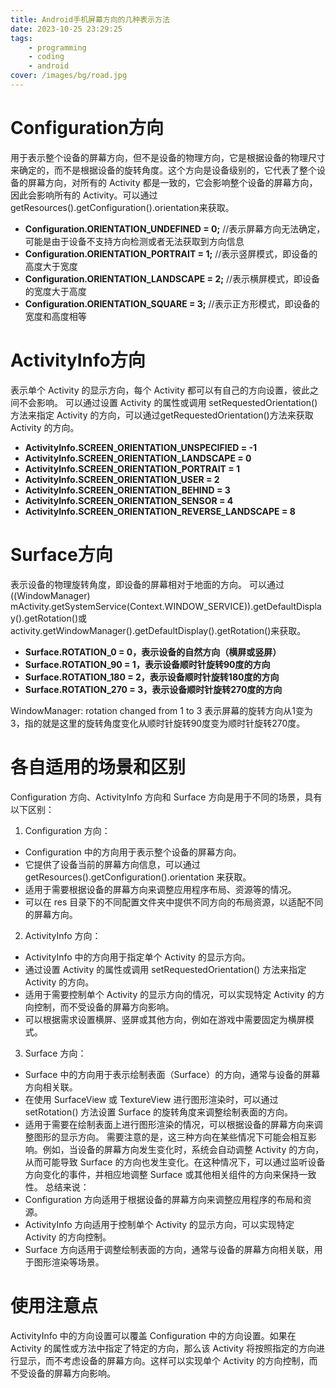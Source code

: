 ```yaml
---
title: Android手机屏幕方向的几种表示方法
date: 2023-10-25 23:29:25
tags:
    - programming
    - coding
    - android
cover: /images/bg/road.jpg
---
```


# Configuration方向

用于表示整个设备的屏幕方向，但不是设备的物理方向，它是根据设备的物理尺寸来确定的，而不是根据设备的旋转角度。这个方向是设备级别的，它代表了整个设备的屏幕方向，对所有的 Activity 都是一致的，它会影响整个设备的屏幕方向，因此会影响所有的 Activity。可以通过getResources().getConfiguration().orientation来获取。

- **Configuration.ORIENTATION_UNDEFINED = 0;**   //表示屏幕方向无法确定，可能是由于设备不支持方向检测或者无法获取到方向信息
- **Configuration.ORIENTATION_PORTRAIT = 1;**    //表示竖屏模式，即设备的高度大于宽度
- **Configuration.ORIENTATION_LANDSCAPE = 2;**   //表示横屏模式，即设备的宽度大于高度
- **Configuration.ORIENTATION_SQUARE = 3;**      //表示正方形模式，即设备的宽度和高度相等

# ActivityInfo方向

表示单个 Activity 的显示方向，每个 Activity 都可以有自己的方向设置，彼此之间不会影响。
可以通过设置 Activity 的属性或调用 setRequestedOrientation() 方法来指定 Activity 的方向，可以通过getRequestedOrientation()方法来获取 Activity 的方向。

- **ActivityInfo.SCREEN_ORIENTATION_UNSPECIFIED = -1**
- **ActivityInfo.SCREEN_ORIENTATION_LANDSCAPE = 0**
- **ActivityInfo.SCREEN_ORIENTATION_PORTRAIT = 1**
- **ActivityInfo.SCREEN_ORIENTATION_USER = 2**
- **ActivityInfo.SCREEN_ORIENTATION_BEHIND = 3**
- **ActivityInfo.SCREEN_ORIENTATION_SENSOR = 4**
- **ActivityInfo.SCREEN_ORIENTATION_REVERSE_LANDSCAPE = 8**

# Surface方向

表示设备的物理旋转角度，即设备的屏幕相对于地面的方向。
可以通过((WindowManager) mActivity.getSystemService(Context.WINDOW_SERVICE)).getDefaultDisplay().getRotation()或activity.getWindowManager().getDefaultDisplay().getRotation()来获取。

- **Surface.ROTATION_0 = 0，表示设备的自然方向（横屏或竖屏）**
- **Surface.ROTATION_90 = 1，表示设备顺时针旋转90度的方向**
- **Surface.ROTATION_180 = 2，表示设备顺时针旋转180度的方向**
- **Surface.ROTATION_270 = 3，表示设备顺时针旋转270度的方向**

WindowManager: rotation changed from 1 to 3 表示屏幕的旋转方向从1变为3，指的就是这里的旋转角度变化从顺时针旋转90度变为顺时针旋转270度。

# 各自适用的场景和区别

Configuration 方向、ActivityInfo 方向和 Surface 方向是用于不同的场景，具有以下区别：
1. Configuration 方向：
- Configuration 中的方向用于表示整个设备的屏幕方向。
- 它提供了设备当前的屏幕方向信息，可以通过 getResources().getConfiguration().orientation 来获取。
- 适用于需要根据设备的屏幕方向来调整应用程序布局、资源等的情况。
- 可以在 res 目录下的不同配置文件夹中提供不同方向的布局资源，以适配不同的屏幕方向。
2. ActivityInfo 方向：
- ActivityInfo 中的方向用于指定单个 Activity 的显示方向。
- 通过设置 Activity 的属性或调用 setRequestedOrientation() 方法来指定 Activity 的方向。
- 适用于需要控制单个 Activity 的显示方向的情况，可以实现特定 Activity 的方向控制，而不受设备的屏幕方向影响。
- 可以根据需求设置横屏、竖屏或其他方向，例如在游戏中需要固定为横屏模式。
3. Surface 方向：
- Surface 中的方向用于表示绘制表面（Surface）的方向，通常与设备的屏幕方向相关联。
- 在使用 SurfaceView 或 TextureView 进行图形渲染时，可以通过 setRotation() 方法设置 Surface 的旋转角度来调整绘制表面的方向。
- 适用于需要在绘制表面上进行图形渲染的情况，可以根据设备的屏幕方向来调整图形的显示方向。
  需要注意的是，这三种方向在某些情况下可能会相互影响。例如，当设备的屏幕方向发生变化时，系统会自动调整 Activity 的方向，从而可能导致 Surface 的方向也发生变化。在这种情况下，可以通过监听设备方向变化的事件，并相应地调整 Surface 或其他相关组件的方向来保持一致性。
  总结来说：
- Configuration 方向适用于根据设备的屏幕方向来调整应用程序的布局和资源。
- ActivityInfo 方向适用于控制单个 Activity 的显示方向，可以实现特定 Activity 的方向控制。
- Surface 方向适用于调整绘制表面的方向，通常与设备的屏幕方向相关联，用于图形渲染等场景。

# 使用注意点

ActivityInfo 中的方向设置可以覆盖 Configuration 中的方向设置。如果在 Activity 的属性或方法中指定了特定的方向，那么该 Activity 将按照指定的方向进行显示，而不考虑设备的屏幕方向。这样可以实现单个 Activity 的方向控制，而不受设备的屏幕方向影响。